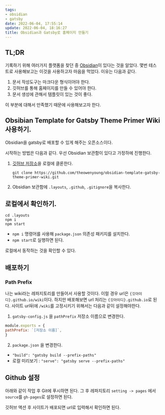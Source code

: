 ```yaml
---
tags:
- obsidian
- gatsby
date: 2022-06-04, 17:55:14
update: 2022-06-04, 18:16:27
title: Obsidian과 Gatsby로 홈페이지 만들기
---
```

## TL;DR
기록하기 위해 여러가지 플랫폼을 찾던 중 [Obsidian](https://obsidian.md/)이 있다는 것을 알았다. 몇번 테스트로 사용해보고는 이것을 사용하고자 마음을 먹었다. 이유는 다음과 같다.  

1. 문서 작성도구는 마크다운 형식이어야 한다.
2. 깃허브를 통해 홈페이지를 만들 수 있어야 한다.
3. 문서 생성에 관해서 템플릿이 있는 것이 좋다.

이 부분에 대해서 만족했기 때문에 사용해보고자 한다.

## Obsibian Template for Gatsby Theme Primer Wiki 사용하기.

Obsidian을 gatsby로 배포할 수 있게 해주는 오픈소스이다.

시작하는 방법은 다음과 같다. 우선 Obsidian 보관함이 있다고 가정하에 진행한다.

1. [깃허브 저장소](https://github.com/theowenyoung/obsidian-template-gatsby-theme-primer-wiki)을 로컬에 클론한다.
	```shell
	git clone https://github.com/theowenyoung/obsidian-template-gatsby-theme-primer-wiki.git
	```
2. Obsidian 보관함에 `.layouts`, `.github`, `.gitignore`을 복사한다.

## 로컬에서 확인하기.

```shell
cd .layouts
npm i
npm start
```
- `npm i` 명령어를 사용해 `package.json` 의존성 패키지를 설치한다.
- `npm start`로 실행하면 된다.

로컬에서 동작하는 것을 확인할 수 있다.

## 배포하기
### Path Prefix
나는 wiki라는 레파지토리를 만들어서 사용할 것이다. 이럴 경우 url은 `{깃아이디}.github.io/wiki`이다. 하지만 배포해보면 url 처리는 `{깃아이디}.github.io`로 된다. 사이트 url뒤에 `/wiki`를 고정시키기 위해서는 다음과 같이 설정해야한다.
1. `gatsby-config.js` 을 `pathPrefix` 저장소 이름으로 변경한다.
```js
module.exports = {
pathPrefix: `[저장소 이름]`,
}
```
2. `package.json` 을 변경한다.
- `"build": "gatsby build --prefix-paths"`
- 로컬 미리보기 : `"serve": "gatsby serve --prefix-paths"`

## Github 설정
아래와 같이 작업 후 Git에 푸시하면 된다. 그 후 레파지토리 `setting -> pages` 에서 `source`를 `gh-pages`로 설정하면 된다.

깃허브 액션 후 사이트가 배포되면 url로 입력해서 확인하면 된다.